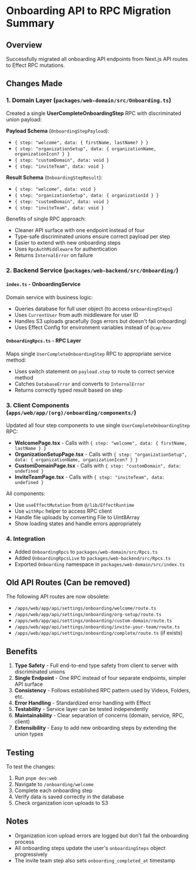 # Onboarding API to RPC Migration Summary

## Overview
Successfully migrated all onboarding API endpoints from Next.js API routes to Effect RPC mutations.

## Changes Made

### 1. Domain Layer (`packages/web-domain/src/Onboarding.ts`)
Created a single **UserCompleteOnboardingStep** RPC with discriminated union payload:

**Payload Schema** (`OnboardingStepPayload`):
- `{ step: "welcome", data: { firstName, lastName? } }`
- `{ step: "organizationSetup", data: { organizationName, organizationIcon? } }`
- `{ step: "customDomain", data: void }`
- `{ step: "inviteTeam", data: void }`

**Result Schema** (`OnboardingStepResult`):
- `{ step: "welcome", data: void }`
- `{ step: "organizationSetup", data: { organizationId } }`
- `{ step: "customDomain", data: void }`
- `{ step: "inviteTeam", data: void }`

Benefits of single RPC approach:
- Cleaner API surface with one endpoint instead of four
- Type-safe discriminated unions ensure correct payload per step
- Easier to extend with new onboarding steps
- Uses `RpcAuthMiddleware` for authentication
- Returns `InternalError` on failure

### 2. Backend Service (`packages/web-backend/src/Onboarding/`)

#### `index.ts` - OnboardingService
Domain service with business logic:
- Queries database for full user object (to access `onboardingSteps`)
- Uses `CurrentUser` from auth middleware for user ID
- Handles S3 uploads gracefully (logs errors but doesn't fail onboarding)
- Uses Effect Config for environment variables instead of `@cap/env`

#### `OnboardingRpcs.ts` - RPC Layer
Maps single `UserCompleteOnboardingStep` RPC to appropriate service method:
- Uses switch statement on `payload.step` to route to correct service method
- Catches `DatabaseError` and converts to `InternalError`
- Returns correctly typed result based on step

### 3. Client Components (`apps/web/app/(org)/onboarding/components/`)

Updated all four step components to use single `UserCompleteOnboardingStep` RPC:
- **WelcomePage.tsx** - Calls with `{ step: "welcome", data: { firstName, lastName } }`
- **OrganizationSetupPage.tsx** - Calls with `{ step: "organizationSetup", data: { organizationName, organizationIcon? } }`
- **CustomDomainPage.tsx** - Calls with `{ step: "customDomain", data: undefined }`
- **InviteTeamPage.tsx** - Calls with `{ step: "inviteTeam", data: undefined }`

All components:
- Use `useEffectMutation` from `@/lib/EffectRuntime`
- Use `withRpc` helper to access RPC client
- Handle file uploads by converting File to Uint8Array
- Show loading states and handle errors appropriately

### 4. Integration
- Added `OnboardingRpcs` to `packages/web-domain/src/Rpcs.ts`
- Added `OnboardingRpcsLive` to `packages/web-backend/src/Rpcs.ts`
- Exported `Onboarding` namespace in `packages/web-domain/src/index.ts`

## Old API Routes (Can be removed)
The following API routes are now obsolete:
- `/apps/web/app/api/settings/onboarding/welcome/route.ts`
- `/apps/web/app/api/settings/onboarding/org-setup/route.ts`
- `/apps/web/app/api/settings/onboarding/custom-domain/route.ts`
- `/apps/web/app/api/settings/onboarding/invite-your-team/route.ts`
- `/apps/web/app/api/settings/onboarding/complete/route.ts` (if exists)

## Benefits
1. **Type Safety** - Full end-to-end type safety from client to server with discriminated unions
2. **Single Endpoint** - One RPC instead of four separate endpoints, simpler API surface
3. **Consistency** - Follows established RPC pattern used by Videos, Folders, etc.
4. **Error Handling** - Standardized error handling with Effect
5. **Testability** - Service layer can be tested independently
6. **Maintainability** - Clear separation of concerns (domain, service, RPC, client)
7. **Extensibility** - Easy to add new onboarding steps by extending the union types

## Testing
To test the changes:
1. Run `pnpm dev:web`
2. Navigate to `/onboarding/welcome`
3. Complete each onboarding step
4. Verify data is saved correctly in the database
5. Check organization icon uploads to S3

## Notes
- Organization icon upload errors are logged but don't fail the onboarding process
- All onboarding steps update the user's `onboardingSteps` object progressively
- The invite team step also sets `onboarding_completed_at` timestamp

